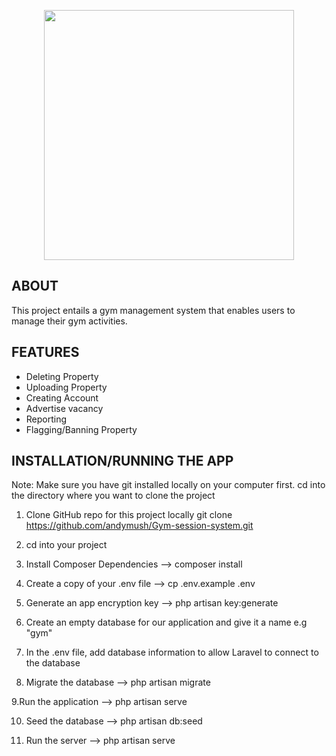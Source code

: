 <p align="center">
    <img src="https://github.com/andymush/Gym-session-system/main/public/assets/images/logo-light-icon.png" width="400">
    </a>
</p>

## ABOUT 
This project entails a gym management system that enables users to manage their gym activities.



## FEATURES

* Deleting Property
* Uploading Property
* Creating Account
* Advertise vacancy
* Reporting
* Flagging/Banning Property


## INSTALLATION/RUNNING THE APP
Note: Make sure you have git installed locally on your computer first.
cd into the directory where you want to clone the project

1. Clone GitHub repo for this project locally
   git clone https://github.com/andymush/Gym-session-system.git
   
   
2. cd into your project


3. Install Composer Dependencies -->
   composer install
   

4. Create a copy of your .env file -->
  cp .env.example .env


5. Generate an app encryption key -->
    php artisan key:generate


6. Create an empty database for our application and give it a name e.g "gym"


7. In the .env file, add database information to allow Laravel to connect to the database


8. Migrate the database -->
    php artisan migrate

9.Run the application  -->
    php artisan serve

10. Seed the database -->
    php artisan db:seed

11. Run the server -->
    php artisan serve

